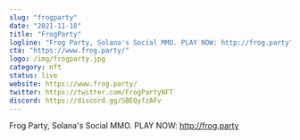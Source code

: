 ```yaml
---
slug: "frogparty"
date: "2021-11-18"
title: "FrogParty"
logline: "Frog Party, Solana's Social MMO. PLAY NOW: http://frog.party"
cta: "https://www.frog.party/"
logo: /img/frogparty.jpg
category: nft
status: live
website: https://www.frog.party/
twitter: https://twitter.com/FrogPartyNFT
discord: https://discord.gg/SBEQyfzAFv
---
```


Frog Party, Solana's Social MMO. 
PLAY NOW: http://frog.party

